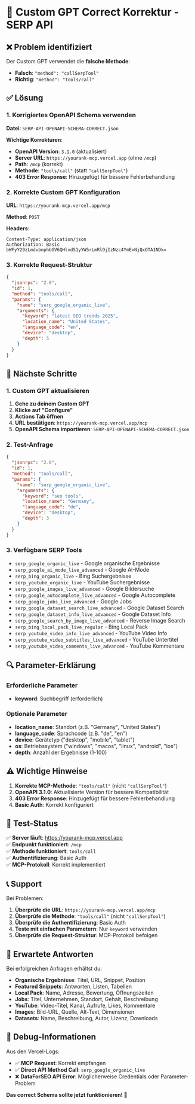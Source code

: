 # 🔧 Custom GPT Correct Korrektur - SERP API

## ❌ Problem identifiziert

Der Custom GPT verwendet die **falsche Methode**:
- **Falsch**: `"method": "callSerpTool"`
- **Richtig**: `"method": "tools/call"`

## ✅ Lösung

### 1. Korrigiertes OpenAPI Schema verwenden

**Datei**: `SERP-API-OPENAPI-SCHEMA-CORRECT.json`

**Wichtige Korrekturen**:
- **OpenAPI Version**: `3.1.0` (aktualisiert)
- **Server URL**: `https://yourank-mcp.vercel.app` (ohne `/mcp`)
- **Path**: `/mcp` (korrekt)
- **Methode**: `"tools/call"` (statt `"callSerpTool"`)
- **403 Error Response**: Hinzugefügt für bessere Fehlerbehandlung

### 2. Korrekte Custom GPT Konfiguration

**URL**: `https://yourank-mcp.vercel.app/mcp`

**Method**: `POST`

**Headers**:
```
Content-Type: application/json
Authorization: Basic bWFyY29zLmdvbnphbGV6QHlvdS1yYW5rLmRlOjIzNzc4YmExNjQxOTA1NDk=
```

### 3. Korrekte Request-Struktur

```json
{
  "jsonrpc": "2.0",
  "id": 1,
  "method": "tools/call",
  "params": {
    "name": "serp_google_organic_live",
    "arguments": {
      "keyword": "latest SEO trends 2025",
      "location_name": "United States",
      "language_code": "en",
      "device": "desktop",
      "depth": 5
    }
  }
}
```

## 🚀 Nächste Schritte

### 1. Custom GPT aktualisieren

1. **Gehe zu deinem Custom GPT**
2. **Klicke auf "Configure"**
3. **Actions Tab öffnen**
4. **URL bestätigen**: `https://yourank-mcp.vercel.app/mcp`
5. **OpenAPI Schema importieren**: `SERP-API-OPENAPI-SCHEMA-CORRECT.json`

### 2. Test-Anfrage

```json
{
  "jsonrpc": "2.0",
  "id": 1,
  "method": "tools/call",
  "params": {
    "name": "serp_google_organic_live",
    "arguments": {
      "keyword": "seo tools",
      "location_name": "Germany",
      "language_code": "de",
      "device": "desktop",
      "depth": 3
    }
  }
}
```

### 3. Verfügbare SERP Tools

- `serp_google_organic_live` - Google organische Ergebnisse
- `serp_google_ai_mode_live_advanced` - Google AI-Mode
- `serp_bing_organic_live` - Bing Suchergebnisse
- `serp_youtube_organic_live` - YouTube Suchergebnisse
- `serp_google_images_live_advanced` - Google Bildersuche
- `serp_google_autocomplete_live_advanced` - Google Autocomplete
- `serp_google_jobs_live_advanced` - Google Jobs
- `serp_google_dataset_search_live_advanced` - Google Dataset Search
- `serp_google_dataset_info_live_advanced` - Google Dataset Info
- `serp_google_search_by_image_live_advanced` - Reverse Image Search
- `serp_bing_local_pack_live_regular` - Bing Local Pack
- `serp_youtube_video_info_live_advanced` - YouTube Video Info
- `serp_youtube_video_subtitles_live_advanced` - YouTube Untertitel
- `serp_youtube_video_comments_live_advanced` - YouTube Kommentare

## 🔍 Parameter-Erklärung

### Erforderliche Parameter
- **keyword**: Suchbegriff (erforderlich)

### Optionale Parameter
- **location_name**: Standort (z.B. "Germany", "United States")
- **language_code**: Sprachcode (z.B. "de", "en")
- **device**: Gerätetyp ("desktop", "mobile", "tablet")
- **os**: Betriebssystem ("windows", "macos", "linux", "android", "ios")
- **depth**: Anzahl der Ergebnisse (1-100)

## ⚠️ Wichtige Hinweise

1. **Korrekte MCP-Methode**: `"tools/call"` (nicht `"callSerpTool"`)
2. **OpenAPI 3.1.0**: Aktualisierte Version für bessere Kompatibilität
3. **403 Error Response**: Hinzugefügt für bessere Fehlerbehandlung
4. **Basic Auth**: Korrekt konfiguriert

## 🧪 Test-Status

✅ **Server läuft**: https://yourank-mcp.vercel.app  
✅ **Endpunkt funktioniert**: `/mcp`  
✅ **Methode funktioniert**: `tools/call`  
✅ **Authentifizierung**: Basic Auth  
✅ **MCP-Protokoll**: Korrekt implementiert  

## 📞 Support

Bei Problemen:
1. **Überprüfe die URL**: `https://yourank-mcp.vercel.app/mcp`
2. **Überprüfe die Methode**: `"tools/call"` (nicht `"callSerpTool"`)
3. **Überprüfe die Authentifizierung**: Basic Auth
4. **Teste mit einfachen Parametern**: Nur `keyword` verwenden
5. **Überprüfe die Request-Struktur**: MCP-Protokoll befolgen

## 🎯 Erwartete Antworten

Bei erfolgreichen Anfragen erhältst du:
- **Organische Ergebnisse**: Titel, URL, Snippet, Position
- **Featured Snippets**: Antworten, Listen, Tabellen
- **Local Pack**: Name, Adresse, Bewertung, Öffnungszeiten
- **Jobs**: Titel, Unternehmen, Standort, Gehalt, Beschreibung
- **YouTube**: Video-Titel, Kanal, Aufrufe, Likes, Kommentare
- **Images**: Bild-URL, Quelle, Alt-Text, Dimensionen
- **Datasets**: Name, Beschreibung, Autor, Lizenz, Downloads

## 🔧 Debug-Informationen

Aus den Vercel-Logs:
- ✅ **MCP Request**: Korrekt empfangen
- ✅ **Direct API Method Call**: `serp_google_organic_live`
- ❌ **DataForSEO API Error**: Möglicherweise Credentials oder Parameter-Problem

**Das correct Schema sollte jetzt funktionieren! 🚀**
